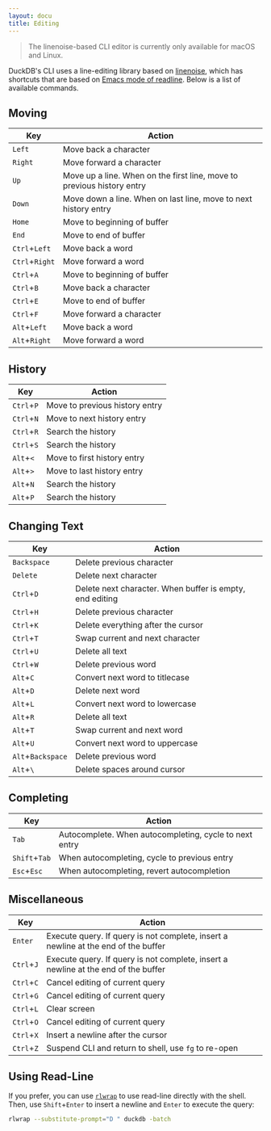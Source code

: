 ```yaml
---
layout: docu
title: Editing
---
```


> The linenoise-based CLI editor is currently only available for macOS and Linux.

DuckDB's CLI uses a line-editing library based on [linenoise](https://github.com/antirez/linenoise), which has shortcuts that are based on [Emacs mode of readline](https://readline.kablamo.org/emacs.html). Below is a list of available commands.

## Moving


|       Key       |                                 Action                                 |
|-----------------|------------------------------------------------------------------------|
| `Left`          | Move back a character                                                  |
| `Right`         | Move forward a character                                               |
| `Up`            | Move up a line. When on the first line, move to previous history entry |
| `Down`          | Move down a line. When on last line, move to next history entry        |
| `Home`          | Move to beginning of buffer                                            |
| `End`           | Move to end of buffer                                                  |
| `Ctrl`+`Left`   | Move back a word                                                       |
| `Ctrl`+`Right`  | Move forward a word                                                    |
| `Ctrl`+`A`      | Move to beginning of buffer                                            |
| `Ctrl`+`B`      | Move back a character                                                  |
| `Ctrl`+`E`      | Move to end of buffer                                                  |
| `Ctrl`+`F`      | Move forward a character                                               |
| `Alt`+`Left`    | Move back a word                                                       |
| `Alt`+`Right`   | Move forward a word                                                    |

## History


|     Key    |            Action              |
|------------|--------------------------------|
| `Ctrl`+`P` | Move to previous history entry |
| `Ctrl`+`N` | Move to next history entry     |
| `Ctrl`+`R` | Search the history             |
| `Ctrl`+`S` | Search the history             |
| `Alt`+`<`  | Move to first history entry    |
| `Alt`+`>`  | Move to last history entry     |
| `Alt`+`N`  | Search the history             |
| `Alt`+`P`  | Search the history             |

## Changing Text


|        Key        | Action                                                   |
|-------------------|----------------------------------------------------------|
| `Backspace`       | Delete previous character                                |
| `Delete`          | Delete next character                                    |
| `Ctrl`+`D`        | Delete next character. When buffer is empty, end editing |
| `Ctrl`+`H`        | Delete previous character                                |
| `Ctrl`+`K`        | Delete everything after the cursor                       |
| `Ctrl`+`T`        | Swap current and next character                          |
| `Ctrl`+`U`        | Delete all text                                          |
| `Ctrl`+`W`        | Delete previous word                                     |
| `Alt`+`C`         | Convert next word to titlecase                           |
| `Alt`+`D`         | Delete next word                                         |
| `Alt`+`L`         | Convert next word to lowercase                           |
| `Alt`+`R`         | Delete all text                                          |
| `Alt`+`T`         | Swap current and next word                               |
| `Alt`+`U`         | Convert next word to uppercase                           |
| `Alt`+`Backspace` | Delete previous word                                     |
| `Alt`+`\`         | Delete spaces around cursor                              |

## Completing


|      Key      |                          Action                        |
|---------------|--------------------------------------------------------|
| `Tab`         | Autocomplete. When autocompleting, cycle to next entry |
| `Shift`+`Tab` | When autocompleting, cycle to previous entry           |
| `Esc`+`Esc`   | When autocompleting, revert autocompletion             |

## Miscellaneous


|    Key     |                           Action                                                   |
|------------|------------------------------------------------------------------------------------|
| `Enter`    | Execute query. If query is not complete, insert a newline at the end of the buffer |
| `Ctrl`+`J` | Execute query. If query is not complete, insert a newline at the end of the buffer |
| `Ctrl`+`C` | Cancel editing of current query                                                    |
| `Ctrl`+`G` | Cancel editing of current query                                                    |
| `Ctrl`+`L` | Clear screen                                                                       |
| `Ctrl`+`O` | Cancel editing of current query                                                    |
| `Ctrl`+`X` | Insert a newline after the cursor                                                  |
| `Ctrl`+`Z` | Suspend CLI and return to shell, use `fg` to re-open                               |

## Using Read-Line

If you prefer, you can use [`rlwrap`](https://github.com/hanslub42/rlwrap) to use read-line directly with the shell. Then, use `Shift`+`Enter` to insert a newline and `Enter` to execute the query:

```bash
rlwrap --substitute-prompt="D " duckdb -batch
```